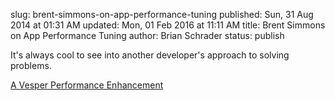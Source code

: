 slug: brent-simmons-on-app-performance-tuning
published: Sun, 31 Aug 2014 at 01:31 AM
updated: Mon, 01 Feb 2016 at 11:11 AM
title: Brent Simmons on App Performance Tuning
author: Brian Schrader
status: publish

It's always cool to see into another developer's approach to solving problems.

[A Vesper Performance Enhancement](http://inessential.com/2014/08/28/a_vesper_performance_enhancement)